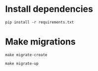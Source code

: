 # Install dependencies
```
pip install -r requirements.txt
```
# Make migrations
```
make migrate-create
```
```
make migrate-up
```